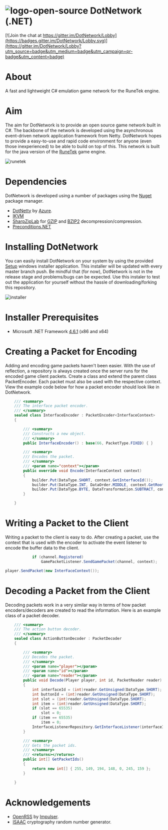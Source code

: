 # ![logo-open-source](https://github.com/jordanabrahambaws/DotNetwork/blob/master/logo.ico?raw=true) DotNetwork (.NET)
[![Join the chat at https://gitter.im/DotNetwork/Lobby](https://badges.gitter.im/DotNetwork/Lobby.svg)](https://gitter.im/DotNetwork/Lobby?utm_source=badge&utm_medium=badge&utm_campaign=pr-badge&utm_content=badge)

# About
A fast and lightweight C# emulation game network for the RuneTek engine.

# Aim
The aim for DotNetwork is to provide an open source game network built in C#. The backbone of the network is developed using the asynchronous event-driven network application framework from Netty. DotNetwork hopes to provide a easy-to-use and rapid code environment for anyone (even those inexperienced) to be able to build on top of this. This network is built for the java version of the [RuneTek](http://runescape.wikia.com/wiki/RuneTek) game engine.

![runetek](http://i.imgur.com/IeMKTqD.png)

# Dependencies
DotNetwork is developed using a number of packages using the [Nuget](https://www.nuget.org/) package manager.
- [DotNetty](https://github.com/Azure/DotNetty) by [Azure](https://github.com/Azure/).
- [IKVM](https://www.nuget.org/packages/IKVM/)
- [SharpZipLab](https://icsharpcode.github.io/SharpZipLib/) for [GZIP](https://en.wikipedia.org/wiki/Gzip) and [BZIP2](https://en.wikipedia.org/wiki/Bzip2) decompression/compression.
- [Preconditions.NET](https://www.nuget.org/packages/Preconditions.NET/)

# Installing DotNetwork
You can easily install DotNetwork on your system by using the provided [Setup](https://github.com/jordanabrahambaws/DotNetwork/blob/master/Installer/setup.msi) windows installer application. This installer will be updated with every master branch push. Be mindful that (for now), DotNetwork is not in the release stage and problems/bugs can be expected. Use this instaler to test out the application for yourself without the hassle of downloading/forking this repository.

![installer](http://i.imgur.com/fbW8p8v.png)

# Installer Prerequisites
- Microsoft .NET Framework [4.6.1](https://www.microsoft.com/en-us/download/details.aspx?id=49981) (x86 and x64)

# Creating a Packet for Encoding
Adding and encoding game packets haven't been easier. With the use of reflection, a repository is always created once the server runs for the encoded game client packets. Create a class and extend the parent class PacketEncoder. Each packet must also be used with the respective context. View the example code below for how a packet encoder should look like in DotNetwork.
```csharp
    /// <summary>
    /// The interface packet encoder.
    /// </summary>
    sealed class InterfaceEncoder : PacketEncoder<InterfaceContext>
    {

        /// <summary>
        /// Constructs a new object.
        /// </summary>
        public InterfaceEncoder() : base(66, PacketType.FIXED) { }

        /// <summary>
        /// Encodes the packet.
        /// </summary>
        /// <param name="context"></param>
        public override void Encode(InterfaceContext context)
        {
            builder.Put(DataType.SHORT, context.GetInterfaceId());
            builder.Put(DataType.INT, DataOrder.MIDDLE, context.GetRootId() << 16 | context.GetChildId());
            builder.Put(DataType.BYTE, DataTransformation.SUBTRACT, context.IsOverlay() ? 1 : 0);
        }

    }
```

# Writing a Packet to the Client
Writing a packet to the client is easy to do. After creating a packet, use the context that is used with the encoder to activate the event listener to encode the buffer data to the client.
```csharp
            if (channel.Registered)
                GamePacketListener.SendGamePacket(channel, context);
```

```csharp
player.SendPacket(new InterFaceContext());
```

# Decoding a Packet from the Client
Decoding packets work in a very similar way in terms of how packet encoders/decoders are created to read the information. Here is an example class of a packet decoder.
```csharp
    /// <summary>
    /// The action button decoder.
    /// </summary>
    sealed class ActionButtonDecoder : PacketDecoder
    {

        /// <summary>
        /// Decodes the packet.
        /// </summary>
        /// <param name="player"></param>
        /// <param name="id"></param>
        /// <param name="reader"></param>
        public void Decode(Player player, int id, PacketReader reader)
        {
            int interfaceId = (int)reader.GetUnsigned(DataType.SHORT);
            int buttonId = (int)reader.GetUnsigned(DataType.SHORT);
            int slot = (int)reader.GetUnsigned(DataType.SHORT);
            int item = (int)reader.GetUnsigned(DataType.SHORT);
            if (slot == 65535)
                slot = 0;
            if (item == 65535)
                item = 0;
            InterfaceListenerRepository.GetInterfaceListener(interfaceId).Execute(player, interfaceId, buttonId, slot, item);
        }

        /// <summary>
        /// Gets the packet ids.
        /// </summary>
        /// <returns></returns>
        public int[] GetPacketIds()
        {
            return new int[] { 255, 149, 194, 148, 0, 245, 159 };
        }

    }
```

# Acknowledgements
- [OpenRSS](https://github.com/Impulser/OpenRSS) by [Impulser](https://github.com/Impulser).
- [ISAAC](http://www.burtleburtle.net/bob/rand/isaacafa.html) cryptography random number generator.
